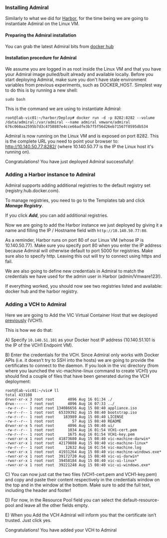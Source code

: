 ### Installing Admiral

Similarly to what we did for [Harbor](install-configure-harbor.md), for the time being we are going to instantiate Admiral on the Linux VM. 

#### Preparing the Admiral installation
You can grab the latest Admiral bits from [docker hub](https://hub.docker.com/r/vmware/admiral/)

#### Installation procedure for Admiral
We assume you are logged in as root inside the Linux VM and that you have your Admiral image pulled/built already and available locally. Before you start deploying Admiral, make sure you don't have stale environment variables from previous experiments, such as DOCKER_HOST. Simplest way to do this is by running a new shell:

```
sudo bash
```
This is the command we are using to instantiate Admiral:
```
root@lab-vic01:~/harbor/Deploy# docker run -d -p 8282:8282 --volume /data/admiral:/var/admiral --name admiral vmware/admiral
676c060aa2595b7d3c4758887e4cce66adfe3b7f5f56d26eb71567f0595db534
```
Admiral is now running on the Linux VM and is exposed on port 8282. This is the complete URL you need to point your browser to: http://10.140.50.77:8282/ (where 10.140.50.77 is the IP the Linux host it's running on). 

Congratulations! You have just deployed Admiral successfully! 

### Adding a Harbor instance to Admiral 

Admiral supports adding additional registries to the default registry set (registry.hub.docker.com). 

To manage registries, you need to go to the Templates tab and click ***Manage Registry***. 

If you click ***Add***, you can add additional registries. 

Now we are going to add the Harbor instance we just deployed by giving it a name and filling the IP / Hostname field with `http://10.140.50.77:80`.

As a reminder, Harbor runs on port 80 of our Linux VM (whose IP is 10.140.50.77). Make sure you specify port 80 when you enter the IP address because Admiral will otherwise default to port 5000 for registries. Make sure also to specify http. Leaving this out will try to connect using https and fail.

We are also going to define new credentials in Admiral to match the credentials we have used for the admin user in Harbor (admin/Vmware123!).

If everything worked, you should now see two registries listed and available: docker hub and the harbor registry.

### Adding a VCH to Admiral 

Here we are going to Add the VIC Virtual Container Host that we deployed [previously]() (VCH1). 

This is how we do that:

A) Specify `10.140.51.101` as your Docker host IP address (10.140.51.101 is the IP of the VCH1 Endpoint VM). 

B) Enter the credentials for the VCH. Since Admiral only works with Docker APIs (i.e. it doesn’t try to SSH into the hosts) we are going to provide the certificates to connect to the daemon. If you look in the vic directory (from where you launched the vic-machine-linux command to create VCH1) you should find a couple of files that have been generated during the VCH deployment: 
```
root@lab-vic01:~/vic# ll 
total 433108
drwxr-xr-x 3 root root      4096 Aug 16 01:34 ./
drwx------ 7 root root      4096 Aug 16 07:33 ../
-rw-r--r-- 1 root root 134086656 Aug 15 08:40 appliance.iso
-rw-r--r-- 1 root root  65339392 Aug 15 08:40 bootstrap.iso
-rw-r--r-- 1 root root    183989 Aug 15 08:40 LICENSE
-rw-r--r-- 1 root root        57 Aug 15 08:40 README
drwxr-xr-x 5 root root      4096 Aug 15 08:40 ui/
-rw-r--r-- 1 root root      1034 Aug 16 01:54 VCH1-cert.pem
-rw-r--r-- 1 root root      1675 Aug 16 01:54 VCH1-key.pem
-rwxr-xr-x 1 root root  41873680 Aug 15 08:40 vic-machine-darwin*
-rwxr-xr-x 1 root root  42179888 Aug 15 08:40 vic-machine-linux*
-rw-r--r-- 1 root root     12632 Aug 16 01:54 vic-machine.log
-rwxr-xr-x 1 root root  41931264 Aug 15 08:40 vic-machine-windows.exe*
-rwxr-xr-x 1 root root  39172720 Aug 15 08:40 vic-ui-darwin*
-rwxr-xr-x 1 root root  39458184 Aug 15 08:40 vic-ui-linux*
-rwxr-xr-x 1 root root  39221248 Aug 15 08:40 vic-ui-windows.exe*
```
C) You can now just cat the two files (VCH1-cert.pem and VCH1-key.pem) and copy and paste their content respectively in the credentials window on the top and in the window at the bottom. Make sure to add the full text, including the header and footer!

D) For now, in the Resource Pool field you can select the default-resource-pool and leave all the other fields empty.

E) When you Add the VCH Admiral will inform you that the certificate isn’t trusted. Just click yes.

Congratulations! You have added your VCH to Admiral
